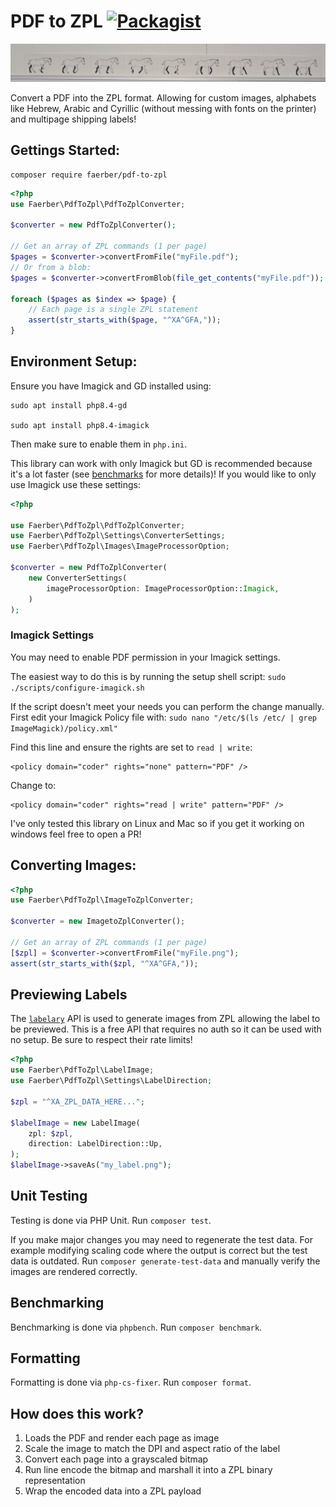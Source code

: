# PDF to ZPL [![Packagist](https://img.shields.io/packagist/v/faerber/pdf-to-zpl)](https://packagist.org/packages/faerber/pdf-to-zpl)
![donkey pdf](./static/donkey-label.jpg "Donkey Label")


Convert a PDF into the ZPL format. Allowing for custom images, alphabets like Hebrew, Arabic and Cyrillic (without messing with fonts on the printer) and multipage shipping labels!

## Gettings Started:
```
composer require faerber/pdf-to-zpl
```

```php
<?php
use Faerber\PdfToZpl\PdfToZplConverter;

$converter = new PdfToZplConverter();

// Get an array of ZPL commands (1 per page)
$pages = $converter->convertFromFile("myFile.pdf");
// Or from a blob:
$pages = $converter->convertFromBlob(file_get_contents("myFile.pdf"));

foreach ($pages as $index => $page) {
    // Each page is a single ZPL statement
    assert(str_starts_with($page, "^XA^GFA,"));
}
```

## Environment Setup:

Ensure you have Imagick and GD installed using:
```
sudo apt install php8.4-gd

sudo apt install php8.4-imagick
```
Then make sure to enable them in `php.ini`.


This library can work with only Imagick but GD is recommended because it's a lot faster (see [benchmarks](./.phpbench/html/index.html) for more details)! 
If you would like to only use Imagick use these settings:
```php
<?php

use Faerber\PdfToZpl\PdfToZplConverter;
use Faerber\PdfToZpl\Settings\ConverterSettings;
use Faerber\PdfToZpl\Images\ImageProcessorOption;

$converter = new PdfToZplConverter(
    new ConverterSettings(
        imageProcessorOption: ImageProcessorOption::Imagick,
    )
);
```

### Imagick Settings
You may need to enable PDF permission in your Imagick settings.

The easiest way to do this is by running the setup shell script: `sudo ./scripts/configure-imagick.sh`

If the script doesn't meet your needs you can perform the change manually.
First edit your Imagick Policy file with: `sudo nano "/etc/$(ls /etc/ | grep ImageMagick)/policy.xml"`

Find this line and ensure the rights are set to `read | write`:
```
<policy domain="coder" rights="none" pattern="PDF" />
```
Change to:
```
<policy domain="coder" rights="read | write" pattern="PDF" />
```

I've only tested this library on Linux and Mac so if you get it working on windows feel free to open a PR!

## Converting Images:
```php
<?php
use Faerber\PdfToZpl\ImageToZplConverter;

$converter = new ImagetoZplConverter();

// Get an array of ZPL commands (1 per page)
[$zpl] = $converter->convertFromFile("myFile.png");
assert(str_starts_with($zpl, "^XA^GFA,"));
```

## Previewing Labels
The [`labelary`](https://labelary.com/) API is used to generate images from ZPL allowing the label to be previewed.
This is a free API that requires no auth so it can be used with no setup. Be sure to respect their rate limits!

```php
<?php
use Faerber\PdfToZpl\LabelImage;
use Faerber\PdfToZpl\Settings\LabelDirection;

$zpl = "^XA_ZPL_DATA_HERE...";

$labelImage = new LabelImage(
    zpl: $zpl,
    direction: LabelDirection::Up,
);
$labelImage->saveAs("my_label.png");
```


## Unit Testing
Testing is done via PHP Unit. Run `composer test`.

If you make major changes you may need to regenerate the test data.
For example modifying scaling code where the output is correct but the test data is outdated.
Run `composer generate-test-data` and manually verify the images are rendered correctly.

## Benchmarking
Benchmarking is done via `phpbench`. Run `composer benchmark`.

## Formatting
Formatting is done via `php-cs-fixer`. Run `composer format`.

## How does this work?
1. Loads the PDF and render each page as image
1. Scale the image to match the DPI and aspect ratio of the label
1. Convert each page into a grayscaled bitmap
1. Run line encode the bitmap and marshall it into a ZPL binary representation
1. Wrap the encoded data into a ZPL payload
